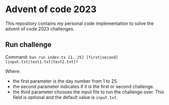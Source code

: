 # Advent of code 2023

This repository contains my personal code implementation to solve the advent of code 2023 challenges.

## Run challenge

Command:
`bun run index.ts [1..25] [first|second] [input.txt|test1.txt|test2.txt]?`

Where:
- the first parameter is the day number from 1 to 25.
- the second parameter indicates if it is the first or second challenge.
- the third parameter chooses the input file to run the challenge over. This field is optional and the default value is `input.txt`.
